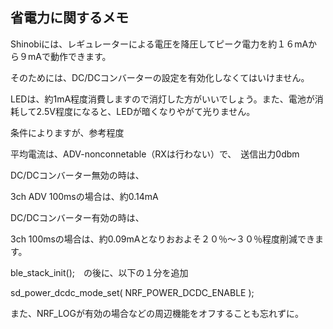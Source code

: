 ## 省電力に関するメモ

Shinobiには、レギュレーターによる電圧を降圧してピーク電力を約１６mAから９mAで動作できます。

そのためには、DC/DCコンバーターの設定を有効化しなくてはいけません。

LEDは、約1mA程度消費しますので消灯した方がいいでしょう。また、電池が消耗して2.5V程度になると、LEDが暗くなりやがて光りません。

条件によりますが、参考程度　

平均電流は、ADV-nonconnetable（RXは行わない）で、　送信出力0dbm

DC/DCコンバーター無効の時は、

3ch ADV 100msの場合は、約0.14mA

DC/DCコンバーター有効の時は、

3ch 100msの場合は、約0.09mAとなりおおよそ２０％〜３０％程度削減できます。

ble_stack_init();　の後に、以下の１分を追加

sd_power_dcdc_mode_set( NRF_POWER_DCDC_ENABLE );

また、NRF_LOGが有効の場合などの周辺機能をオフすることも忘れずに。

